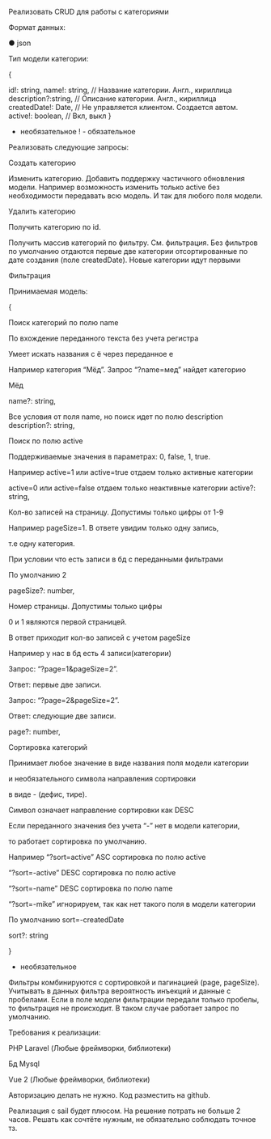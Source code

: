 Реализовать CRUD для работы с категориями


Формат данных:

●	json

Тип модели категории:

{

id!: string, 
name!: string, // Название категории. Англ., кириллица 
description?:string, // Описание категории. Англ., кириллица createdDate!: Date, // Не управляется клиентом. Создается автом. 
active!: boolean, // Вкл, выкл
}

- необязательное ! - обязательное


Реализовать следующие запросы:

Создать категорию

Изменить категорию. Добавить поддержку частичного обновления модели. Например возможность изменить только active без необходимости передавать всю модель. И так для любого поля модели.

Удалить категорию

Получить категорию по id.

Получить массив категорий по фильтру. См. фильтрация. Без фильтров по умолчанию отдаются первые две категории отсортированные по дате создания (поле createdDate). Новые категории идут первыми

Фильтрация

Принимаемая модель:

{

Поиск категорий по полю name

По вхождение переданного текста без учета регистра

Умеет искать названия с ё через переданное е

Например категория “Мёд”. Запрос “?name=мед” найдет категорию

Мёд

name?: string,

Все условия от поля name, но поиск идет по полю description description?: string,

Поиск по полю active

Поддерживаемые значения в параметрах: 0, false, 1, true.

Например active=1 или active=true отдаем только активные категории

active=0 или active=false отдаем только неактивные категории active?: string,


Кол-во записей на страницу. Допустимы только цифры от 1-9

Например pageSize=1. В ответе увидим только одну запись,

т.е одну категория.

При условии что есть записи в бд с переданными фильтрами

По умолчанию 2

pageSize?: number,

Номер страницы. Допустимы только цифры

0 и 1 являются первой страницей.

В ответ приходит кол-во записей с учетом pageSize

Например у нас в бд есть 4 записи(категории)

Запрос: “?page=1&pageSize=2”.

Ответ: первые две записи.

Запрос: “?page=2&pageSize=2”.

Ответ: следующие две записи.

page?: number,

Сортировка категорий

Принимает любое значение в виде названия поля модели категории

и необязательного символа направления сортировки

в виде - (дефис, тире).

Символ означает направление сортировки как DESC

Если переданного значения без учета “-” нет в модели категории,

то работает сортировка по умолчанию.

Например “?sort=active” ASC сортировка по полю active

“?sort=-active” DESC сортировка по полю active

“?sort=-name” DESC сортировка по полю name

“?sort=-mike” игнорируем, так как нет такого поля в модели категории

По умолчанию sort=-createdDate

sort?: string

}


- необязательное

Фильтры комбинируются с сортировкой и пагинацией (page, pageSize). Учитывать в данных фильтра вероятность инъекций и данные с пробелами. Если в поле модели фильтрации передали только пробелы, то фильтрация не происходит. В таком случае работает запрос по умолчанию.

Требования к реализации:

PHP Laravel (Любые фреймворки, библиотеки)

Бд Mysql

Vue 2 (Любые фреймворки, библиотеки)


Авторизацию делать не нужно.
Код разместить на github.

Реализация c sail будет плюсом.
На решение потрать не больше 2 часов.
Решать как сочтёте нужным, не обязательно соблюдать точное тз.
